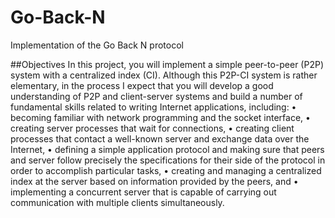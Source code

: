 # Go-Back-N
Implementation of the Go Back N protocol

##Objectives
In this project, you will implement a simple peer-to-peer (P2P) system with a centralized index (CI). Although this
P2P-CI system is rather elementary, in the process I expect that you will develop a good understanding of P2P and
client-server systems and build a number of fundamental skills related to writing Internet applications, including:
• becoming familiar with network programming and the socket interface,
• creating server processes that wait for connections,
• creating client processes that contact a well-known server and exchange data over the Internet,
• defining a simple application protocol and making sure that peers and server follow precisely the
specifications for their side of the protocol in order to accomplish particular tasks,
• creating and managing a centralized index at the server based on information provided by the peers, and
• implementing a concurrent server that is capable of carrying out communication with multiple clients
simultaneously.
